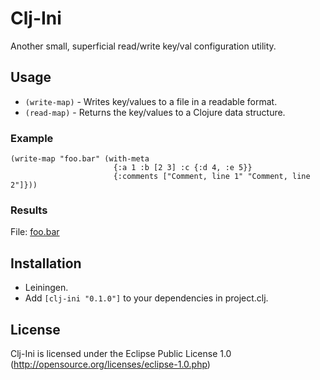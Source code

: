 # Clj-Ini

Another small, superficial read/write key/val configuration utility.

## Usage

* `(write-map)`                  - Writes key/values to a file in a readable format.
* `(read-map)`                   - Returns the key/values to a Clojure data structure.

### Example

    (write-map "foo.bar" (with-meta 
                           {:a 1 :b [2 3] :c {:d 4, :e 5}}
                           {:comments ["Comment, line 1" "Comment, line 2"]}))

### Results

File: [foo.bar](http://github.com/MayDaniel/Clj-Ini/blob/master/foo.bar)

## Installation

- Leiningen.
- Add `[clj-ini "0.1.0"]` to your dependencies in project.clj.

## License

Clj-Ini is licensed under the Eclipse Public License 1.0 (http://opensource.org/licenses/eclipse-1.0.php)
